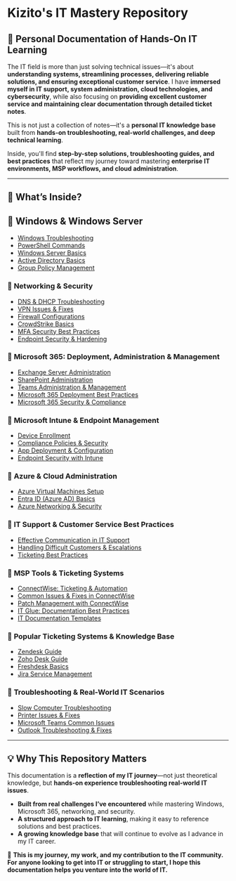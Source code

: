 
# Kizito's IT Mastery Repository  
## 📍 Personal Documentation of Hands-On IT Learning  

The IT field is more than just solving technical issues—it's about **understanding systems, streamlining processes, delivering reliable solutions, and ensuring exceptional customer service**. I have **immersed myself in IT support, system administration, cloud technologies, and cybersecurity**, while also focusing on **providing excellent customer service and maintaining clear documentation through detailed ticket notes**.  

This is not just a collection of notes—it's a **personal IT knowledge base** built from **hands-on troubleshooting, real-world challenges, and deep technical learning**.  

Inside, you'll find **step-by-step solutions, troubleshooting guides, and best practices** that reflect my journey toward mastering **enterprise IT environments, MSP workflows, and cloud administration**.  

---

## 📂 What’s Inside?  
## 🔹 **Windows & Windows Server**  
- [Windows Troubleshooting](Windows/Windows-Troubleshooting.md)  
- [PowerShell Commands](Windows/PowerShell-Commands.md)  
- [Windows Server Basics](Windows/Windows-Server-Basics.md)  
- [Active Directory Basics](Windows/Active-Directory-Basics.md)  
- [Group Policy Management](Windows/Group-Policy-Management.md)  

### 🔹 **Networking & Security**  
- [DNS & DHCP Troubleshooting](Network/DNS-DHCP-Troubleshooting.md)  
- [VPN Issues & Fixes](Network/VPN-Issues.md)  
- [Firewall Configurations](Network/Firewall-Configurations.md)  
- [CrowdStrike Basics](Security/CrowdStrike-Basics.md)  
- [MFA Security Best Practices](Security/MFA-Security-Practices.md)  
- [Endpoint Security & Hardening](Security/Endpoint-Security.md)  

### 🔹 **Microsoft 365: Deployment, Administration & Management**  
- [Exchange Server Administration](Microsoft365/Exchange-Server.md)  
- [SharePoint Administration](Microsoft365/SharePoint-Server.md)  
- [Teams Administration & Management](Microsoft365/Teams-Administration.md)  
- [Microsoft 365 Deployment Best Practices](Microsoft365/Microsoft-365-Deployment.md)  
- [Microsoft 365 Security & Compliance](Microsoft365/Microsoft-365-Security.md)  

### 🔹 **Microsoft Intune & Endpoint Management**  
- [Device Enrollment](Intune/Device-Enrollment.md)  
- [Compliance Policies & Security](Intune/Compliance-Policies.md)  
- [App Deployment & Configuration](Intune/App-Deployment.md)  
- [Endpoint Security with Intune](Intune/Endpoint-Security.md)  

### 🔹 **Azure & Cloud Administration**  
- [Azure Virtual Machines Setup](Azure/Virtual-Machines-Setup.md)  
- [Entra ID (Azure AD) Basics](Azure/Entra-ID-Basics.md)  
- [Azure Networking & Security](Azure/Azure-Networking.md)  

### 🔹 **IT Support & Customer Service Best Practices**  
- [Effective Communication in IT Support](CustomerService/Communication-Best-Practices.md)  
- [Handling Difficult Customers & Escalations](CustomerService/Handling-Difficult-Customers.md)  
- [Ticketing Best Practices](CustomerService/Ticketing-Best-Practices.md)  

### 🔹 **MSP Tools & Ticketing Systems**  
- [ConnectWise: Ticketing & Automation](ConnectWise/Ticketing-Best-Practices.md)  
- [Common Issues & Fixes in ConnectWise](ConnectWise/Common-Issues-Fixes.md)  
- [Patch Management with ConnectWise](ConnectWise/Patch-Management.md)  
- [IT Glue: Documentation Best Practices](ITGlue/Documentation-Best-Practices.md)  
- [IT Documentation Templates](ITGlue/IT-Documentation-Templates.md)  

### 🔹 **Popular Ticketing Systems & Knowledge Base**  
- [Zendesk Guide](Ticketing-Systems/Zendesk-Guide.md)  
- [Zoho Desk Guide](Ticketing-Systems/Zoho-Desk-Guide.md)  
- [Freshdesk Basics](Ticketing-Systems/Freshdesk-Basics.md)  
- [Jira Service Management](Ticketing-Systems/Jira-Service-Management.md)  

### 🔹 **Troubleshooting & Real-World IT Scenarios**  
- [Slow Computer Troubleshooting](Troubleshooting/Slow-Computer.md)  
- [Printer Issues & Fixes](Troubleshooting/Printer-Issues.md)  
- [Microsoft Teams Common Issues](Troubleshooting/Microsoft-Teams-Issues.md)  
- [Outlook Troubleshooting & Fixes](Troubleshooting/Outlook-Issues.md)  

---

## 💡 Why This Repository Matters  

This documentation is a **reflection of my IT journey**—not just theoretical knowledge, but **hands-on experience troubleshooting real-world IT issues**.  

- **Built from real challenges I’ve encountered** while mastering Windows, Microsoft 365, networking, and security.  
- **A structured approach to IT learning**, making it easy to reference solutions and best practices.  
- **A growing knowledge base** that will continue to evolve as I advance in my IT career.  

🚀 **This is my journey, my work, and my contribution to the IT community. For anyone looking to get into IT or struggling to start, I hope this documentation helps you venture into the world of IT.**
